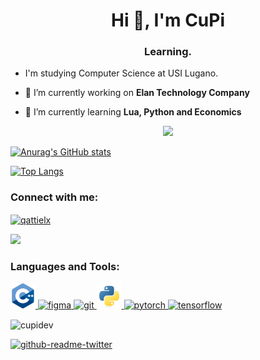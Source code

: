 <h1 align="center">Hi 👋, I'm CuPi</h1>
<h3 align="center">Learning.</h3>


- I'm studying Computer Science at USI Lugano.
- 🔭 I’m currently working on **Elan Technology Company**

- 🌱 I’m currently learning **Lua, Python and Economics**

<p align="center">
  <img src="https://skillicons.dev/icons?i=java,js,python,spring,lua,express,cpp,bootstrap,postgres,mysql,mongodb,nodejs,maven,git,docker,linux&perline=8" />
</p>

[![Anurag's GitHub stats](https://github-readme-stats.vercel.app/api?username=cupidev&theme=github_dark)](https://github.com/anuraghazra/github-readme-stats)

[![Top Langs](https://github-readme-stats.vercel.app/api/top-langs/?username=anuraghazra&layout=donut)](https://github.com/anuraghazra/github-readme-stats)

<h3 align="left">Connect with me:</h3>
<p align="left">
<a href="https://twitter.com/qattielx" target="blank"><img align="center" src="https://raw.githubusercontent.com/rahuldkjain/github-profile-readme-generator/master/src/images/icons/Social/twitter.svg" alt="qattielx" height="30" width="40" /></a>
</p>
<a href="https://git.io/streak-stats"><img src="https://streak-stats.demolab.com?user=CuPidev&theme=dark"/></a>

<h3 align="left">Languages and Tools:</h3>
<p align="left"> <a href="https://www.w3schools.com/cpp/" target="_blank"> <img src="https://raw.githubusercontent.com/devicons/devicon/master/icons/cplusplus/cplusplus-original.svg" alt="cplusplus" width="40" height="40"/> </a> <a href="https://www.figma.com/" target="_blank"> <img src="https://www.vectorlogo.zone/logos/figma/figma-icon.svg" alt="figma" width="40" height="40"/> </a> <a href="https://git-scm.com/" target="_blank"> <img src="https://www.vectorlogo.zone/logos/git-scm/git-scm-icon.svg" alt="git" width="40" height="40"/> </a> <a href="https://www.python.org" target="_blank"> <img src="https://raw.githubusercontent.com/devicons/devicon/master/icons/python/python-original.svg" alt="python" width="40" height="40"/> </a> <a href="https://pytorch.org/" target="_blank"> <img src="https://www.vectorlogo.zone/logos/pytorch/pytorch-icon.svg" alt="pytorch" width="40" height="40"/> </a> <a href="https://www.tensorflow.org" target="_blank"> <img src="https://www.vectorlogo.zone/logos/tensorflow/tensorflow-icon.svg" alt="tensorflow" width="40" height="40"/>
</a> </p>

<p><img align="center" src="https://github-readme-stats.vercel.app/api/top-langs?username=cupidev&show_icons=true&locale=en&layout=compact" alt="cupidev" /></p>

[![github-readme-twitter](https://github-readme-twitter.gazf.vercel.app/api?id=TechnologyElan)](https://github.com/gazf/github-readme-twitter)


<!--
**CuPidev/CuPidev** is a ✨ _special_ ✨ repository because its `README.md` (this file) appears on your GitHub profile.

Here are some ideas to get you started:

- 🔭 I’m currently working on ...
- 🌱 I’m currently learning ...
- 👯 I’m looking to collaborate on ...
- 🤔 I’m looking for help with ...
- 💬 Ask me about ...
- 📫 How to reach me: ...
- 😄 Pronouns: ...
- ⚡ Fun fact: ...
-->
